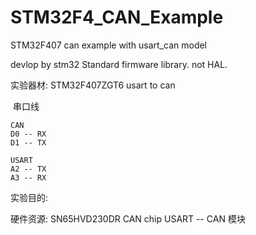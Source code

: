 # STM32F4_CAN_Example
 STM32F407 can example with usart_can model

devlop by stm32 Standard firmware library. not HAL.

实验器材:
	STM32F407ZGT6
	usart to can

​    串口线

	CAN
	D0 -- RX
	D1 -- TX
	
	USART
	A2 -- TX
	A3 -- RX

实验目的:
	
	
硬件资源:
	SN65HVD230DR CAN chip
	USART -- CAN 模块